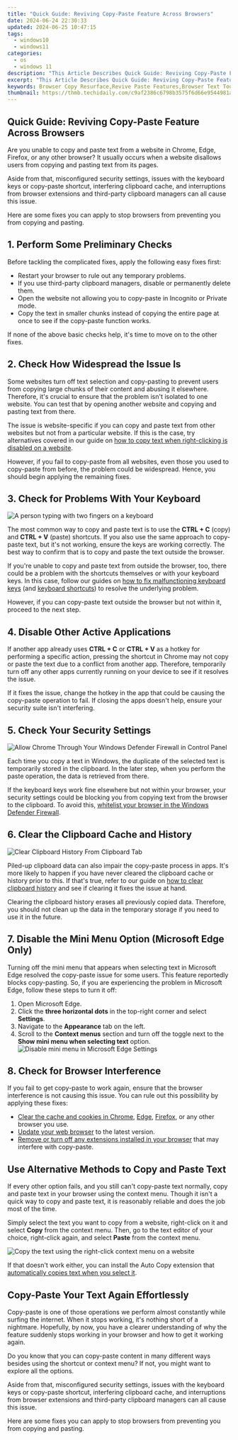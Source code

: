 ```yaml
---
title: "Quick Guide: Reviving Copy-Paste Feature Across Browsers"
date: 2024-06-24 22:30:33
updated: 2024-06-25 10:47:15
tags:
  - windows10
  - windows11
categories:
  - os
  - windows 11
description: "This Article Describes Quick Guide: Reviving Copy-Paste Feature Across Browsers"
excerpt: "This Article Describes Quick Guide: Reviving Copy-Paste Feature Across Browsers"
keywords: Browser Copy Resurface,Revive Paste Features,Browser Text Toolkit,Quick Paste Fix Guide,Restore Clipboard Functions,Cross-Browser Pasting Help,Browsers Text Recovery Tips
thumbnail: https://thmb.techidaily.com/c9af2386c6798b3575f6d66e9544981a45984b6b6be55d294d273187d6f5f1e2.jpg
---
```


## Quick Guide: Reviving Copy-Paste Feature Across Browsers

 Are you unable to copy and paste text from a website in Chrome, Edge, Firefox, or any other browser? It usually occurs when a website disallows users from copying and pasting text from its pages.

 Aside from that, misconfigured security settings, issues with the keyboard keys or copy-paste shortcut, interfering clipboard cache, and interruptions from browser extensions and third-party clipboard managers can all cause this issue.

 Here are some fixes you can apply to stop browsers from preventing you from copying and pasting.

## 1\. Perform Some Preliminary Checks

 Before tackling the complicated fixes, apply the following easy fixes first:

* Restart your browser to rule out any temporary problems.
* If you use third-party clipboard managers, disable or permanently delete them.
* Open the website not allowing you to copy-paste in Incognito or Private mode.
* Copy the text in smaller chunks instead of copying the entire page at once to see if the copy-paste function works.

 If none of the above basic checks help, it's time to move on to the other fixes.

## 2\. Check How Widespread the Issue Is

 Some websites turn off text selection and copy-pasting to prevent users from copying large chunks of their content and abusing it elsewhere. Therefore, it's crucial to ensure that the problem isn't isolated to one website. You can test that by opening another website and copying and pasting text from there.

 The issue is website-specific if you can copy and paste text from other websites but not from a particular website. If this is the case, try alternatives covered in our guide on [how to copy text when right-clicking is disabled on a website](https://www.makeuseof.com/copy-webpage-text-without-right-click/).

 However, if you fail to copy-paste from all websites, even those you used to copy-paste from before, the problem could be widespread. Hence, you should begin applying the remaining fixes.

## 3\. Check for Problems With Your Keyboard

![A person typing with two fingers on a keyboard](https://static1.makeuseofimages.com/wordpress/wp-content/uploads/2023/08/a-person-typing-with-two-fingers-on-a-keyboard.jpg)

 The most common way to copy and paste text is to use the **CTRL + C** (copy) and **CTRL + V** (paste) shortcuts. If you also use the same approach to copy-paste text, but it's not working, ensure the keys are working correctly. The best way to confirm that is to copy and paste the text outside the browser.

 If you're unable to copy and paste text from outside the browser, too, there could be a problem with the shortcuts themselves or with your keyboard keys. In this case, follow our guides on [how to fix malfunctioning keyboard keys](https://www.makeuseof.com/fix-keyboard-keys-not-working-windows/) (and [keyboard shortcuts](https://www.makeuseof.com/ways-fix-keyboard-shortcuts-not-working-in-windows-10/)) to resolve the underlying problem.

 However, if you can copy-paste text outside the browser but not within it, proceed to the next step.

## 4\. Disable Other Active Applications

 If another app already uses **CTRL + C** or **CTRL + V** as a hotkey for performing a specific action, pressing the shortcut in Chrome may not copy or paste the text due to a conflict from another app. Therefore, temporarily turn off any other apps currently running on your device to see if it resolves the issue.

 If it fixes the issue, change the hotkey in the app that could be causing the copy-paste operation to fail. If closing the apps doesn't help, ensure your security suite isn't interfering.

## 5\. Check Your Security Settings

![Allow Chrome Through Your Windows Defender Firewall in Control Panel](https://static1.makeuseofimages.com/wordpress/wp-content/uploads/2023/08/allow-chrome-through-your-windows-defender-firewall-in-control-panel.jpg)

 Each time you copy a text in Windows, the duplicate of the selected text is temporarily stored in the clipboard. In the later step, when you perform the paste operation, the data is retrieved from there.

 If the keyboard keys work fine elsewhere but not within your browser, your security settings could be blocking you from copying text from the browser to the clipboard. To avoid this, [whitelist your browser in the Windows Defender Firewall](https://www.makeuseof.com/how-to-allow-apps-windows-firewall/).

## 6\. Clear the Clipboard Cache and History

![Clear Clipboard History From Clipboard Tab](https://static1.makeuseofimages.com/wordpress/wp-content/uploads/2022/10/Clear-Clipboard-History-From-Clipboard-Tab.jpg)

 Piled-up clipboard data can also impair the copy-paste process in apps. It's more likely to happen if you have never cleared the clipboard cache or history prior to this. If that's true, refer to our guide on [how to clear clipboard history](https://www.makeuseof.com/windows-11-clear-clipboard-history/) and see if clearing it fixes the issue at hand.

 Clearing the clipboard history erases all previously copied data. Therefore, you should not clean up the data in the temporary storage if you need to use it in the future.

## 7\. Disable the Mini Menu Option (Microsoft Edge Only)

 Turning off the mini menu that appears when selecting text in Microsoft Edge resolved the copy-paste issue for some users. This feature reportedly blocks copy-pasting. So, if you are experiencing the problem in Microsoft Edge, follow these steps to turn it off:

1. Open Microsoft Edge.
2. Click the **three horizontal dots** in the top-right corner and select **Settings**.
3. Navigate to the **Appearance** tab on the left.
4. Scroll to the **Context menus** section and turn off the toggle next to the **Show mini menu when selecting text** option.  
![Disable mini menu in Microsoft Edge Settings](https://static1.makeuseofimages.com/wordpress/wp-content/uploads/2023/08/disable-mini-menu-in-microsoft-edge-settings.jpg)

## 8\. Check for Browser Interference

 If you fail to get copy-paste to work again, ensure that the browser interference is not causing this issue. You can rule out this possibility by applying these fixes:

* [Clear the cache and cookies in Chrome](https://www.makeuseof.com/how-to-clear-cookies-cache-in-chrome/), [Edge](https://www.makeuseof.com/how-to-clear-microsoft-edge-cache-browsing-data/), [Firefox](https://www.makeuseof.com/clear-cache-firefox/), or any other browser you use.
* [Update your web browser](https://www.makeuseof.com/how-to-update-chrome-firefox-edge-desktop-mobile/) to the latest version.
* [Remove or turn off any extensions installed in your browser](https://www.makeuseof.com/tag/how-to-clean-up-your-browser-extensions-the-easy-way/) that may interfere with copy-paste.

## Use Alternative Methods to Copy and Paste Text

 If every other option fails, and you still can't copy-paste text normally, copy and paste text in your browser using the context menu. Though it isn't a quick way to copy and paste text, it is reasonably reliable and does the job most of the time.

 Simply select the text you want to copy from a website, right-click on it and select **Copy** from the context menu. Then, go to the text editor of your choice, right-click again, and select **Paste** from the context menu.

![Copy the text using the right-click context menu on a website](https://static1.makeuseofimages.com/wordpress/wp-content/uploads/2023/08/copy-the-text-using-the-right-click-context-menu-on-a-website-1.jpg)

 If that doesn't work either, you can install the Auto Copy extension that [automatically copies text when you select it](https://www.makeuseof.com/automatically-copy-chrome-edge-firefox-text/).

## Copy-Paste Your Text Again Effortlessly

 Copy-paste is one of those operations we perform almost constantly while surfing the internet. When it stops working, it's nothing short of a nightmare. Hopefully, by now, you have a clearer understanding of why the feature suddenly stops working in your browser and how to get it working again.

 Do you know that you can copy-paste content in many different ways besides using the shortcut or context menu? If not, you might want to explore all the options.

 Aside from that, misconfigured security settings, issues with the keyboard keys or copy-paste shortcut, interfering clipboard cache, and interruptions from browser extensions and third-party clipboard managers can all cause this issue.

 Here are some fixes you can apply to stop browsers from preventing you from copying and pasting.
